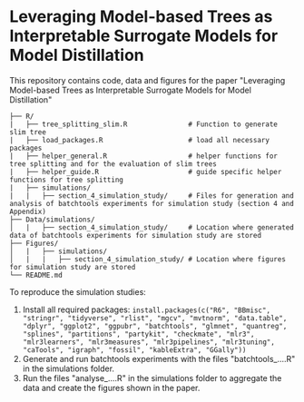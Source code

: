 # Leveraging Model-based Trees as Interpretable Surrogate Models for Model Distillation
This repository contains code, data and figures for the paper "Leveraging Model-based Trees as Interpretable Surrogate Models for Model Distillation"

    ├── R/                                                       
    |   ├── tree_splitting_slim.R               # Function to generate slim tree            
    |   ├── load_packages.R                     # load all necessary packages      
    |   ├── helper_general.R                    # helper functions for tree splitting and for the evaluation of slim trees    
    |   ├── helper_guide.R                      # guide specific helper functions for tree splitting    
    |   ├── simulations/                         
    |   |   ├── section_4_simulation_study/     # Files for generation and analysis of batchtools experiments for simulation study (section 4 and Appendix)   
    ├── Data/simulations/                                    
    │   |   ├── section_4_simulation_study/     # Location where generated data of batchtools experiments for simulation study are stored
    ├── Figures/
    │   |   ├── simulations/         
    │   |   |   ├── section_4_simulation_study/ # Location where figures for simulation study are stored    
    └── README.md 
    
To reproduce the simulation studies:
1. Install all required packages: ```install.packages(c("R6", "BBmisc", "stringr", "tidyverse", "rlist", "mgcv", "mvtnorm", "data.table",
                   "dplyr", "ggplot2", "ggpubr", "batchtools", "glmnet", "quantreg", "splines",
                   "partitions", "partykit", "checkmate", "mlr3", "mlr3learners", "mlr3measures",
                   "mlr3pipelines", "mlr3tuning", "caTools", "igraph", "fossil", "kableExtra", "GGally"))```
2. Generate and run batchtools experiments with the files "batchtools_....R" in the simulations folder.
3. Run the files "analyse_....R" in the simulations folder to aggregate the data and create the figures shown in the paper.


